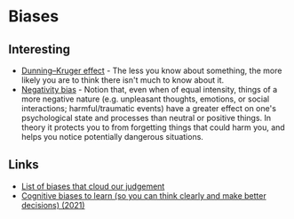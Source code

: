 # Biases

## Interesting

- [Dunning–Kruger effect](http://en.wikipedia.org/wiki/Dunning–Kruger_effect) - The less you know about something, the more likely you are to think there isn't much to know about it.
- [Negativity bias](http://en.wikipedia.org/wiki/Negativity_bias) - Notion that, even when of equal intensity, things of a more negative nature (e.g. unpleasant thoughts, emotions, or social interactions; harmful/traumatic events) have a greater effect on one's psychological state and processes than neutral or positive things. In theory it protects you to from forgetting things that could harm you, and helps you notice potentially dangerous situations.

## Links

- [List of biases that cloud our judgement](https://www.reddit.com/r/coolguides/comments/npr4jb/a_guide_summarising_all_the_cognitive_biases_that/)
- [Cognitive biases to learn (so you can think clearly and make better decisions) (2021)](https://twitter.com/SahilBloom/status/1418910006557265932)
